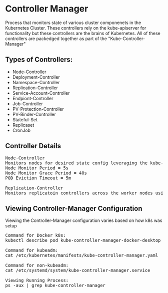 # Controller Manager
Process that monitors state of various cluster componenets in the Kubernetes Cluster.  These controllers rely on the kube-apiserver for functionality but these controllers are the brains of Kubernetes.  All of these controllers are packedged together as part of the "Kube-Controller-Manager"

## Types of Controllers:
* Node-Controller
* Deployment-Controller
* Namespace-Controller
* Replication-Controller
* Service-Account-Controller
* Endpiont-Controller
* Job-Controller
* PV-Protection-Controller
* PV-Binder-Controller
* Stateful-Set
* Replicaset
* CronJob

## Controller Details
<pre>
Node-Controller
Monitors nodes for desired state config leveraging the kube-apiserver.
Node Monitor Period = 5s
Node Monitor Grace Period = 40s
POD Eviction Timeout = 5m

Replication-Controller
Monitors replicatoin controllers across the worker nodes using the kube-apiserver
</pre>

## Viewing Controller-Manager Configuration
Viewing the Controller-Manager configuration varies based on how k8s was setup
<pre>
Command for Docker k8s:
kubectl describe pod kube-controller-manager-docker-desktop -n kube-system

Command for kubeadm:
cat /etc/kubernetes/manifests/kube-controller-manager.yaml

Command for non-kubeadm:
cat /etc/systemd/system/kube-controller-manager.service

Viewing Running Process:
ps -aux | grep kube-controller-manager
</pre>